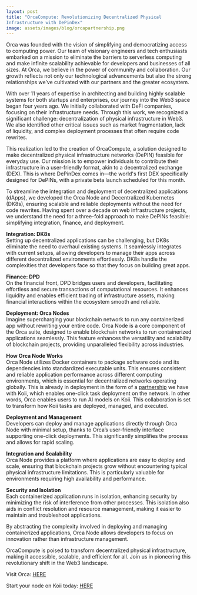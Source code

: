 ```yaml
---
layout: post
title: "OrcaCompute: Revolutionizing Decentralized Physical 
Infrastructure with DePinDex"
image: assets/images/blog/orcapartnership.png
---
```



Orca was founded with the vision of simplifying and democratizing access to computing power. Our team of visionary engineers and tech enthusiasts embarked on a mission to eliminate the barriers to serverless computing and make infinite scalability achievable for developers and businesses of all sizes. At Orca, we believe in the power of community and collaboration. Our growth reflects not only our technological advancements but also the strong relationships we’ve cultivated with our partners and the greater ecosystem.

With over 11 years of expertise in architecting and building highly scalable systems for both startups and enterprises, our journey into the Web3 space began four years ago. We initially collaborated with DeFi companies, focusing on their infrastructure needs. Through this work, we recognized a significant challenge: decentralization of physical infrastructure in Web3. We also identified other critical issues such as market fragmentation, lack of liquidity, and complex deployment processes that often require code rewrites.

This realization led to the creation of OrcaCompute, a solution designed to make decentralized physical infrastructure networks (DePIN) feasible for everyday use. Our mission is to empower individuals to contribute their infrastructure in a user-friendly format, akin to a decentralized exchange (DEX). This is where DePinDex comes in—the world's first DEX specifically designed for DePINs, with a private beta launch scheduled for this month.

To streamline the integration and deployment of decentralized applications (dApps), we developed the Orca Node and Decentralized Kubernetes (DK8s), ensuring scalable and reliable deployments without the need for code rewrites. Having spent over a decade on web infrastructure projects, we understand the need for a three-fold approach to make DePINs feasible: simplifying integration, finance, and deployment.

**Integration: DK8s**   
Setting up decentralized applications can be challenging, but DK8s eliminate the need to overhaul existing systems. It seamlessly integrates with current setups, allowing developers to manage their apps across different decentralized environments effortlessly. DK8s handle the complexities that developers face so that they focus on building great apps.

**Finance: DPD**  
On the financial front, DPD bridges users and developers, facilitating effortless and secure transactions of computational resources. It enhances liquidity and enables efficient trading of infrastructure assets, making financial interactions within the ecosystem smooth and reliable.

**Deployment: Orca Nodes**  
Imagine supercharging your blockchain network to run any containerized app without rewriting your entire code. Orca Node is a core component of the Orca suite, designed to enable blockchain networks to run containerized applications seamlessly. This feature enhances the versatility and scalability of blockchain projects, providing unparalleled flexibility across industries.

**How Orca Node Works**  
Orca Node utilizes Docker containers to package software code and its dependencies into standardized executable units. This ensures consistent and reliable application performance across different computing environments, which is essential for decentralized networks operating globally.
This is already in deployment in the form of a [partnership](https://www.koii.network/blog/Koii-Network-Partners-with-ORCA) we have with Koii, which enables one-click task deployment on the network. In other words, Orca enables users to run AI models on Koii. This collaboration is set to transform how Koii tasks are deployed, managed, and executed.

**Deployment and Management**  
Developers can deploy and manage applications directly through Orca Node with minimal setup, thanks to Orca’s user-friendly interface supporting one-click deployments. This significantly simplifies the process and allows for rapid scaling.

**Integration and Scalability**  
Orca Node provides a platform where applications are easy to deploy and scale, ensuring that blockchain projects grow without encountering typical physical infrastructure limitations. This is particularly valuable for environments requiring high availability and performance.

**Security and Isolation**  
Each containerized application runs in isolation, enhancing security by minimizing the risk of interference from other processes. This isolation also aids in conflict resolution and resource management, making it easier to maintain and troubleshoot applications.

By abstracting the complexity involved in deploying and managing containerized applications, Orca Node allows developers to focus on innovation rather than infrastructure management. 

OrcaCompute is poised to transform decentralized physical infrastructure, making it accessible, scalable, and efficient for all. Join us in pioneering this revolutionary shift in the Web3 landscape.

Visit Orca: [HERE](www.orcaCompute.com)

Start your node on Koii today: [HERE](https://www.koii.network/nodes)
